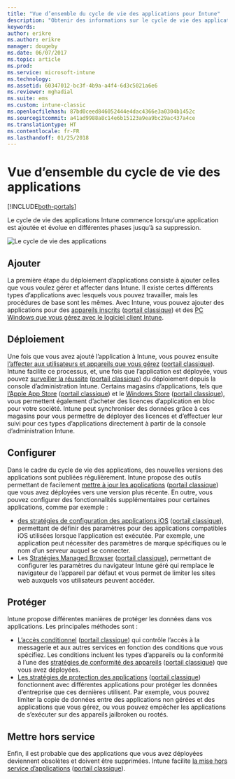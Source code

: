 ```yaml
---
title: "Vue d’ensemble du cycle de vie des applications pour Intune"
description: "Obtenir des informations sur le cycle de vie des applications Intune gérées, depuis leur ajout jusqu’à leur retrait éventuel."
keywords: 
author: erikre
ms.author: erikre
manager: dougeby
ms.date: 06/07/2017
ms.topic: article
ms.prod: 
ms.service: microsoft-intune
ms.technology: 
ms.assetid: 60347012-bc3f-4b9a-a4f4-6d3c5021a6e6
ms.reviewer: mghadial
ms.suite: ems
ms.custom: intune-classic
ms.openlocfilehash: 87bd0ceed846052444e4dac4366e3a0304b1452c
ms.sourcegitcommit: a41ad9988a8c14e6b15123a9ea9bc29ac437a4ce
ms.translationtype: HT
ms.contentlocale: fr-FR
ms.lasthandoff: 01/25/2018
---
```

# <a name="overview-of-the-app-lifecycle"></a>Vue d’ensemble du cycle de vie des applications

[!INCLUDE[both-portals](./includes/note-for-both-portals.md)]

Le cycle de vie des applications Intune commence lorsqu’une application est ajoutée et évolue en différentes phases jusqu’à sa suppression.

![Le cycle de vie des applications](./media/app-lifecycle.png "le cycle de vie des applications Intune")

## <a name="add"></a>Ajouter

La première étape du déploiement d’applications consiste à ajouter celles que vous voulez gérer et affecter dans Intune. Il existe certes différents types d’applications avec lesquels vous pouvez travailler, mais les procédures de base sont les mêmes. Avec Intune, vous pouvez ajouter des applications pour des [appareils inscrits](apps-add.md) ([portail classique](/intune-classic/deploy-use/add-apps-for-mobile-devices-in-microsoft-intune)) et des [PC Windows que vous gérez avec le logiciel client Intune](/intune-classic/deploy-use/add-apps-for-windows-pcs-in-microsoft-intune).

## <a name="deploy"></a>Déploiement

Une fois que vous avez ajouté l’application à Intune, vous pouvez ensuite [l’affecter aux utilisateurs et appareils que vous gérez](apps-deploy.md) ([portail classique](/intune-classic/deploy-use/deploy-apps)). Intune facilite ce processus, et, une fois que l’application est déployée, vous pouvez [surveiller la réussite](apps-monitor.md) ([portail classique](/intune-classic/deploy-use/monitor-apps-in-microsoft-intune)) du déploiement depuis la console d’administration Intune. Certains magasins d’applications, tels que [l’Apple App Store](vpp-apps-ios.md) ([portail classique](/intune-classic/deploy-use/manage-ios-apps-you-purchased-through-a-volume-purchase-program-with-microsoft-intune)) et le [Windows Store](windows-store-for-business.md) ([portail classique](/intune-classic/deploy-use/manage-apps-you-purchased-from-the-windows-store-for-business-with-microsoft-intune)), vous permettent également d’acheter des licences d’application en bloc pour votre société. Intune peut synchroniser des données grâce à ces magasins pour vous permettre de déployer des licences et d’effectuer leur suivi pour ces types d’applications directement à partir de la console d’administration Intune.

## <a name="configure"></a>Configurer

Dans le cadre du cycle de vie des applications, des nouvelles versions des applications sont publiées régulièrement. Intune propose des outils permettant de facilement [mettre à jour les applications](apps-add.md) ([portail classique](/intune-classic/deploy-use/update-apps-using-microsoft-intune)) que vous avez déployées vers une version plus récente. En outre, vous pouvez configurer des fonctionnalités supplémentaires pour certaines applications, comme par exemple :
- [des stratégies de configuration des applications iOS](app-configuration-policies-use-ios.md) ([portail classique](/intune-classic/deploy-use/configure-ios-apps-with-mobile-app-configuration-policies-in-microsoft-intune)), permettant de définir des paramètres pour des applications compatibles iOS utilisées lorsque l’application est exécutée. Par exemple, une application peut nécessiter des paramètres de marque spécifiques ou le nom d’un serveur auquel se connecter.
- Les [Stratégies Managed Browser](app-configuration-managed-browser.md) ([portail classique](/intune-classic/deploy-use/manage-internet-access-using-managed-browser-policies)), permettant de configurer les paramètres du navigateur Intune géré qui remplace le navigateur de l’appareil par défaut et vous permet de limiter les sites web auxquels vos utilisateurs peuvent accéder.

## <a name="protect"></a>Protéger

Intune propose différentes manières de protéger les données dans vos applications. Les principales méthodes sont :
- [L’accès conditionnel](conditional-access.md) ([portail classique](/intune-classic/deploy-use/restrict-access-to-email-and-o365-services-with-microsoft-intune)) qui contrôle l’accès à la messagerie et aux autres services en fonction des conditions que vous spécifiez. Les conditions incluent les types d’appareils ou la conformité à l’une des [stratégies de conformité des appareils](device-compliance.md) ([portail classique](/intune-classic/deploy-use/introduction-to-device-compliance-policies-in-microsoft-intune)) que vous avez déployées.
- [Les stratégies de protection des applications](app-protection-policy.md) ([portail classique](/intune-classic/deploy-use/protect-app-data-using-mobile-app-management-policies-with-microsoft-intune)) fonctionnent avec différentes applications pour protéger les données d’entreprise que ces dernières utilisent. Par exemple, vous pouvez limiter la copie de données entre des applications non gérées et des applications que vous gérez, ou vous pouvez empêcher les applications de s’exécuter sur des appareils jailbroken ou rootés.

## <a name="retire"></a>Mettre hors service

Enfin, il est probable que des applications que vous avez déployées deviennent obsolètes et doivent être supprimées. Intune facilite [la mise hors service d’applications](device-management.md) ([portail classique](/intune-classic/deploy-use/retire-apps-using-microsoft-intune)).
